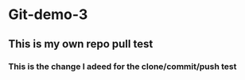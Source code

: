 # Git-demo-3

## This is my own repo pull test

### This is the change I adeed for the clone/commit/push test